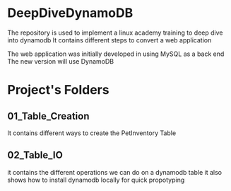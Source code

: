 # DeepDiveDynamoDB

The repository is used to implement a linux academy training to deep dive into dynamodb
It contains different steps to convert a web application 


The web application was initially developed in using MySQL as a back end
The new version will use DynamoDB

# Project's Folders
## 01_Table_Creation 
It contains different ways to create the PetInventory Table

## 02_Table_IO 
it contains the different operations we can do on a dynamodb table
it also shows how to install dynamodb locally for quick propotyping